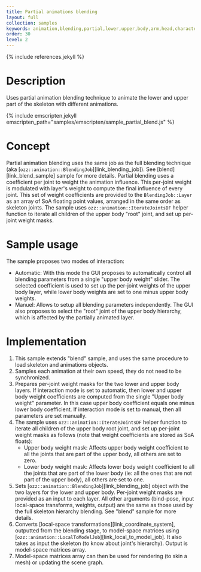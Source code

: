 ```yaml
---
title: Partial animations blending
layout: full
collection: samples
keywords: animation,blending,partial,lower,upper,body,arm,head,character,skeleton,additive
order: 30
level: 2
---
```


{% include references.jekyll %}

Description
===========

Uses partial animation blending technique to animate the lower and upper part of the skeleton with different animations.

{% include emscripten.jekyll emscripten_path="samples/emscripten/sample_partial_blend.js" %}

Concept
=======

Partial animation blending uses the same job as the full blending technique (aka [`ozz::animation::BlendingJob`][link_blending_job]). See [blend][link_blend_sample] sample for more details. Partial blending uses a coefficient per joint to weight the animation influence. This per-joint weight is modulated with layer's weight to compute the final influence of every joint. This set of weight coefficients are provided to the `BlendingJob::Layer` as an array of SoA floating point values, arranged in the same order as skeleton joints.
The sample uses `ozz::animation::IterateJointsDF` helper function to iterate all children of the upper body "root" joint, and set up per-joint weight masks.

Sample usage
============

The sample proposes two modes of interaction:
- Automatic: With this mode the GUI proposes to automatically control all blending parameters from a single "upper body weight" slider. The selected coefficient is used to set up the per-joint weights of the upper body layer, while lower body weights are set to one minus upper body weights.
- Manuel: Allows to setup all blending parameters independently.
The GUI also proposes to select the "root" joint of the upper body hierarchy, which is affected by the partially animated layer. 

Implementation
==============

1. This sample extends "blend" sample, and uses the same procedure to load skeleton and animations objects.
2. Samples each animation at their own speed, they do not need to be synchronized.
3. Prepares per-joint weight masks for the two lower and upper body layers. If interaction mode is set to automatic, then lower and upper body weight coefficients are computed from the single "Upper body weight" parameter. In this case upper body coefficient equals one minus lower body coefficient. If interaction mode is set to manual, then all parameters are set manually.
4. The sample uses `ozz::animation::IterateJointsDF` helper function to iterate all children of the upper body root joint, and set up per-joint weight masks as follows (note that weight coefficients are stored as SoA floats):
   - Upper body weight mask: Affects upper body weight coefficient to all the joints that are part of the upper body, all others are set to zero.
   - Lower body weight mask: Affects lower body weight coefficient to all the joints that are part of the lower body (ie: all the ones that are not part of the upper body), all others are set to one.
5. Sets [`ozz::animation::BlendingJob`][link_blending_job] object with the two layers for the lower and upper body. Per-joint weight masks are provided as an input to each layer. All other arguments (bind-pose, input local-space transforms, weights, output) are the same as those used by the full skeleton hierarchy blending. See "blend" sample for more details.
6. Converts [local-space transformations][link_coordinate_system], outputted from the blending stage, to model-space matrices using [`ozz::animation::LocalToModelJob`][link_local_to_model_job]. It also takes as input the skeleton (to know about joint's hierarchy). Output is model-space matrices array.
7. Model-space matrices array can then be used for rendering (to skin a mesh) or updating the scene graph.
